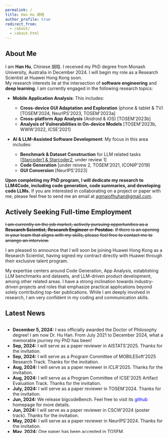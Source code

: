 ```yaml
---
permalink: /
title: Han Hu 胡晗
author_profile: true
redirect_from: 
  - /about/
  - /about.html
---
```


## About Me
I am **Han Hu**, Chinese 胡晗. I received my PhD degree from Monash University, Australia in December 2024. I will begin my role as a Research Scientist at Huawei Hong Kong soon. \
My research interests lie at the intersection of **software engineering** and **deep learning**. I am currently engaged in the following research topics:

- **Mobile Application Analysis**: This includes:
  - **Cross-device GUI Adaptation and Exploration** (phone & tablet & TV) [TOSEM'2024, NeurIPS'2023, TOSEM'2023a]
  - **Cross-platform App Analysis** (Android & iOS) [TOSEM'2023b]
  - **Analysis of Vulnerabilities in On-device Models** [TOSEM'2023b, WWW'2022, ICSE'2021]

- **AI & LLM-Assisted Software Development**: My focus in this area includes:
  - **Benchmark & Dataset Construction** for LLM related tasks [[Starcoder1 & Starcoder2](https://github.com/bigcode-project/starcoder2), under review 1]
  - **Code Generation** [under reivew 2, TOSEM'2021, ICONIP'2019]
  - **GUI Conversion** [NeurIPS'2023]


**Upon completing my PhD program, I will dedicate my research to LLM4Code,  including code generation, code summaries, and developing code LLMs.**
If you are interested in collaborating on a project or paper with me, please feel free to send me an email at agmaiofhuhan@gmail.com.


## Actively Seeking Full-time Employment

~~I am currently on the job market, actively pursuing opportunities as a **Research Scientist**, **Research Engineer** or **Postdoc**.~~ 
~~If there is an opening in your team that aligns with my skills, please feel free to contact me to arrange an interview.~~

I am pleased to announce that I will soon be joining Huawei Hong Kong as a Research Scientist, having signed my contract directly with Huawei through their exclusive talent program.

My expertise centers around Code Generation, App Analysis, establishing LLM benchmarks and datasets, and LLM-driven product development, among other related areas.
I have a strong inclination towards industry-driven projects and roles that emphasize practical applications beyond solely contributing top-tier publications. While I am deeply involved in research, I am very confident in my coding and communication skills.


## Latest News

<div style="height: 350px; overflow-y: scroll;">
  <ul>
  <li><b>December 5, 2024:</b> I was officially awarded the Doctor of Philosophy degree! I am now Dr. Hu Han. From July 2021 to December 2024, what a memorable journey my PhD has been!</li>
    <li><b>Sep, 2024:</b> I will serve as a paper reviewer in AISTATS'2025. Thanks for the invitation.</li>
    <li><b>Sep, 2024:</b> I will serve as a Program Committee of MOBILESoft'2025 Research Track. Thanks for the invitation.</li>
    <li><b>Aug, 2024:</b> I will serve as a paper reviewer in ICLR'2025. Thanks for the invitation.</li>
    <li><b>Aug, 2024:</b> I will serve as a Program Committee of ICSE'2025 Artifact Evaluation Track. Thanks for the invitation.</li>
    <li><b>July, 2024:</b> I will serve as a paper reviewer in TOSEM'2024. Thanks for the invitation.</li>
    <li><b>Jun, 2024:</b> We release bigcodeBench. Feel free to visit its <a href="https://github.com/bigcode-project/bigcodebench" style="text-decoration: none; color: blue;">github</a> homepage for more details.</li>
    <li><b>Jun, 2024:</b> I will serve as a paper reviewer in CSCW'2024 (poster track). Thanks for the invitation.</li>
    <li><b>May, 2024:</b> I will serve as a paper reviewer in NeurIPS'2024. Thanks for the invitation.</li>
    <li><b>May, 2024:</b> One paper has been accepted in TOSEM.</li>
  </ul>
</div>



